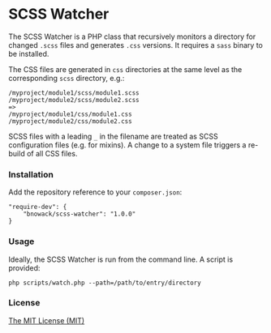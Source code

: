 SCSS Watcher
============

The SCSS Watcher is a PHP class that recursively monitors a directory for changed `.scss` files and generates `.css` versions.
It requires a `sass` binary to be installed.

The CSS files are generated in `css` directories at the same level as the corresponding `scss` directory, e.g.:

    /myproject/module1/scss/module1.scss
    /myproject/module2/scss/module2.scss
    =>
    /myproject/module1/css/module1.css
    /myproject/module2/css/module2.css

SCSS files with a leading `_` in the filename are treated as SCSS configuration files (e.g. for mixins).
A change to a system file triggers a re-build of all CSS files.

### Installation

Add the repository reference to your `composer.json`:

    "require-dev": {
        "bnowack/scss-watcher": "1.0.0"
    }
    

### Usage

Ideally, the SCSS Watcher is run from the command line. A script is provided:

    php scripts/watch.php --path=/path/to/entry/directory

### License

[The MIT License (MIT)](http://opensource.org/licenses/MIT)
